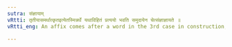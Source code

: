 ```yaml
---
sutra: संज्ञायाम्
vRtti: तृतीयासमर्थात्कृतइत्येतस्मिन्नर्थे यथाविहितं प्रत्ययो भवति समुदायेन चेत्संज्ञाज्ञायते ॥
vRtti_eng: An affix comes after a word in the 3rd case in construction, in the sense of 'made by him', when the whole word is a Name.

---
```

